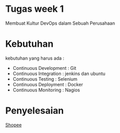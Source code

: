 # Tugas week 1 

Membuat Kultur DevOps dalam Sebuah Perusahaan

# Kebutuhan
kebutuhan yang harus ada :
- Continuous Development : Git
- Continuous Integration : jenkins dan ubuntu
- Continuous Testing : Selenium
- Continuous Deployment : Docker
- Continuous Monitoring : Nagios

# Penyelesaian
[Shopee](Shopee.md)


